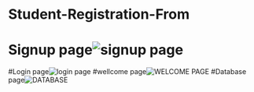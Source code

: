 # Student-Registration-From

# Signup page![signup page](https://user-images.githubusercontent.com/105774951/215335081-3bc0cad8-2c50-42a0-973c-74b5a7bd7576.png)
#Login page![login page](https://user-images.githubusercontent.com/105774951/215335112-0d6ba1d9-332e-4daf-9a37-f4bfabac21e0.png)
#wellcome page![WELCOME PAGE](https://user-images.githubusercontent.com/105774951/215335140-c3e52d52-fd40-42b8-b91f-021f3ff129af.png)
#Database page![DATABASE](https://user-images.githubusercontent.com/105774951/215335190-ea7c8a60-4ecf-43b3-b245-a01666108e64.png)
